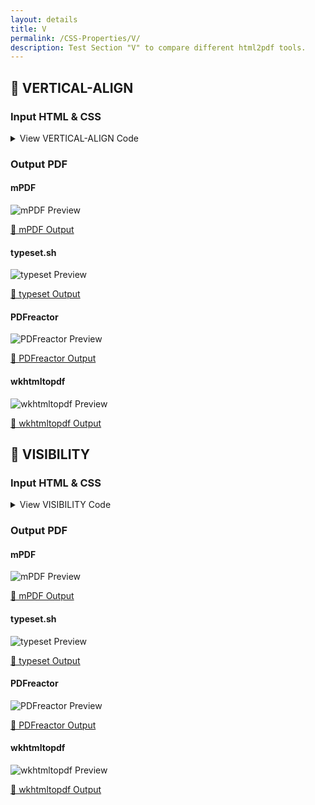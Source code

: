 ```yaml
---
layout: details
title: V
permalink: /CSS-Properties/V/
description: Test Section "V" to compare different html2pdf tools.
---
```




## 🔬 VERTICAL-ALIGN

### Input HTML & CSS

<details>
    <summary>
        View VERTICAL-ALIGN Code
    </summary>
    <pre><code class="hljs xml"><span class="hljs-meta">&lt;!DOCTYPE <span class="hljs-meta-keyword">html</span>&gt;</span>
<span class="hljs-comment">&lt;!-- Sample from https://css-tricks.com/almanac/properties/v/vertical-align/ --&gt;</span>
<span class="hljs-tag">&lt;<span class="hljs-name">html</span> <span class="hljs-attr">lang</span>=<span class="hljs-string">"en"</span>&gt;</span>
    <span class="hljs-tag">&lt;<span class="hljs-name">head</span>&gt;</span>
        <span class="hljs-tag">&lt;<span class="hljs-name">style</span>&gt;</span><span class="css">
        <span class="hljs-selector-class">.middle</span> &gt; * {
  <span class="hljs-attribute">vertical-align</span>: middle;
}

<span class="hljs-selector-class">.top</span> &gt; * {
  <span class="hljs-attribute">vertical-align</span>: top;
}

<span class="hljs-selector-class">.bottom</span> &gt; * {
  <span class="hljs-attribute">vertical-align</span>: bottom;
}

<span class="hljs-selector-class">.sub</span> &gt; * {
  <span class="hljs-attribute">vertical-align</span>: sub;
}

<span class="hljs-selector-class">.super</span> &gt; * {
  <span class="hljs-attribute">vertical-align</span>: super;
}

<span class="hljs-selector-class">.text-top</span> &gt; * {
  <span class="hljs-attribute">vertical-align</span>: text-top;
}

<span class="hljs-selector-class">.text-bottom</span> &gt; * {
  <span class="hljs-attribute">vertical-align</span>: text-bottom;
}

<span class="hljs-selector-class">.baseline</span> &gt; * {
  <span class="hljs-attribute">vertical-align</span>: baseline;
}

<span class="hljs-selector-class">.pixel</span> &gt; * {
  <span class="hljs-attribute">vertical-align</span>: <span class="hljs-number">30px</span>;
}

<span class="hljs-selector-class">.percentage</span> &gt; * {
  <span class="hljs-attribute">vertical-align</span>: -<span class="hljs-number">500%</span>;
}


<span class="hljs-selector-tag">body</span> {
  <span class="hljs-attribute">padding</span>: <span class="hljs-number">20px</span>;
  <span class="hljs-attribute">background</span>: <span class="hljs-number">#eee</span>;
}

<span class="hljs-selector-tag">h2</span> {
  <span class="hljs-attribute">display</span>: inline-block;
  <span class="hljs-attribute">margin</span>: <span class="hljs-number">0</span>;
  <span class="hljs-attribute">width</span>: <span class="hljs-number">150px</span>;
  <span class="hljs-attribute">text-align</span>: right;
  <span class="hljs-attribute">font</span>: bold <span class="hljs-number">20px</span> Sans-Serif;
}

<span class="hljs-selector-tag">div</span> {
  <span class="hljs-attribute">margin</span>: <span class="hljs-number">0</span> <span class="hljs-number">0</span> <span class="hljs-number">30px</span> <span class="hljs-number">0</span>;
  <span class="hljs-attribute">padding</span>: <span class="hljs-number">10px</span>;
  <span class="hljs-attribute">background</span>: white;
  <span class="hljs-attribute">white-space</span>: nowrap;
}
        </span><span class="hljs-tag">&lt;/<span class="hljs-name">style</span>&gt;</span>
    <span class="hljs-tag">&lt;/<span class="hljs-name">head</span>&gt;</span>
    <span class="hljs-tag">&lt;<span class="hljs-name">body</span>&gt;</span>
        <span class="hljs-tag">&lt;<span class="hljs-name">div</span> <span class="hljs-attr">class</span>=<span class="hljs-string">"middle"</span>&gt;</span>
            <span class="hljs-tag">&lt;<span class="hljs-name">h2</span>&gt;</span>Middle<span class="hljs-tag">&lt;/<span class="hljs-name">h2</span>&gt;</span>
            <span class="hljs-tag">&lt;<span class="hljs-name">img</span> <span class="hljs-attr">src</span>=<span class="hljs-string">"http://placekitten.com/100/100"</span>&gt;</span>
            <span class="hljs-tag">&lt;<span class="hljs-name">img</span> <span class="hljs-attr">src</span>=<span class="hljs-string">"http://placekitten.com/200/150"</span>&gt;</span>
            <span class="hljs-tag">&lt;<span class="hljs-name">img</span> <span class="hljs-attr">src</span>=<span class="hljs-string">"http://placekitten.com/220/80"</span>&gt;</span>
          <span class="hljs-tag">&lt;/<span class="hljs-name">div</span>&gt;</span>
          
          <span class="hljs-tag">&lt;<span class="hljs-name">div</span> <span class="hljs-attr">class</span>=<span class="hljs-string">"top"</span>&gt;</span>
            <span class="hljs-tag">&lt;<span class="hljs-name">h2</span>&gt;</span>Top<span class="hljs-tag">&lt;/<span class="hljs-name">h2</span>&gt;</span>
            <span class="hljs-tag">&lt;<span class="hljs-name">img</span> <span class="hljs-attr">src</span>=<span class="hljs-string">"http://placekitten.com/100/100"</span>&gt;</span>
            <span class="hljs-tag">&lt;<span class="hljs-name">img</span> <span class="hljs-attr">src</span>=<span class="hljs-string">"http://placekitten.com/200/150"</span>&gt;</span>
            <span class="hljs-tag">&lt;<span class="hljs-name">img</span> <span class="hljs-attr">src</span>=<span class="hljs-string">"http://placekitten.com/220/80"</span>&gt;</span>
          <span class="hljs-tag">&lt;/<span class="hljs-name">div</span>&gt;</span>
          
          <span class="hljs-tag">&lt;<span class="hljs-name">div</span> <span class="hljs-attr">class</span>=<span class="hljs-string">"bottom"</span>&gt;</span>
            <span class="hljs-tag">&lt;<span class="hljs-name">h2</span>&gt;</span>Bottom<span class="hljs-tag">&lt;/<span class="hljs-name">h2</span>&gt;</span>
            <span class="hljs-tag">&lt;<span class="hljs-name">img</span> <span class="hljs-attr">src</span>=<span class="hljs-string">"http://placekitten.com/100/100"</span>&gt;</span>
            <span class="hljs-tag">&lt;<span class="hljs-name">img</span> <span class="hljs-attr">src</span>=<span class="hljs-string">"http://placekitten.com/200/150"</span>&gt;</span>
            <span class="hljs-tag">&lt;<span class="hljs-name">img</span> <span class="hljs-attr">src</span>=<span class="hljs-string">"http://placekitten.com/220/80"</span>&gt;</span>
          <span class="hljs-tag">&lt;/<span class="hljs-name">div</span>&gt;</span>
          
          <span class="hljs-tag">&lt;<span class="hljs-name">div</span> <span class="hljs-attr">class</span>=<span class="hljs-string">"sub"</span>&gt;</span>
            <span class="hljs-tag">&lt;<span class="hljs-name">h2</span>&gt;</span>Sub<span class="hljs-tag">&lt;/<span class="hljs-name">h2</span>&gt;</span>
            <span class="hljs-tag">&lt;<span class="hljs-name">img</span> <span class="hljs-attr">src</span>=<span class="hljs-string">"http://placekitten.com/100/100"</span>&gt;</span>
            <span class="hljs-tag">&lt;<span class="hljs-name">img</span> <span class="hljs-attr">src</span>=<span class="hljs-string">"http://placekitten.com/200/150"</span>&gt;</span>
            <span class="hljs-tag">&lt;<span class="hljs-name">img</span> <span class="hljs-attr">src</span>=<span class="hljs-string">"http://placekitten.com/220/80"</span>&gt;</span>
          <span class="hljs-tag">&lt;/<span class="hljs-name">div</span>&gt;</span>
          
          <span class="hljs-tag">&lt;<span class="hljs-name">div</span> <span class="hljs-attr">class</span>=<span class="hljs-string">"super"</span>&gt;</span>
            <span class="hljs-tag">&lt;<span class="hljs-name">h2</span>&gt;</span>Super<span class="hljs-tag">&lt;/<span class="hljs-name">h2</span>&gt;</span>
            <span class="hljs-tag">&lt;<span class="hljs-name">img</span> <span class="hljs-attr">src</span>=<span class="hljs-string">"http://placekitten.com/100/100"</span>&gt;</span>
            <span class="hljs-tag">&lt;<span class="hljs-name">img</span> <span class="hljs-attr">src</span>=<span class="hljs-string">"http://placekitten.com/200/150"</span>&gt;</span>
            <span class="hljs-tag">&lt;<span class="hljs-name">img</span> <span class="hljs-attr">src</span>=<span class="hljs-string">"http://placekitten.com/220/80"</span>&gt;</span>
          <span class="hljs-tag">&lt;/<span class="hljs-name">div</span>&gt;</span>
          
          <span class="hljs-tag">&lt;<span class="hljs-name">div</span> <span class="hljs-attr">class</span>=<span class="hljs-string">"text-top"</span>&gt;</span>
            <span class="hljs-tag">&lt;<span class="hljs-name">h2</span>&gt;</span>Text Top<span class="hljs-tag">&lt;/<span class="hljs-name">h2</span>&gt;</span>
            <span class="hljs-tag">&lt;<span class="hljs-name">img</span> <span class="hljs-attr">src</span>=<span class="hljs-string">"http://placekitten.com/100/100"</span>&gt;</span>
            <span class="hljs-tag">&lt;<span class="hljs-name">img</span> <span class="hljs-attr">src</span>=<span class="hljs-string">"http://placekitten.com/200/150"</span>&gt;</span>
            <span class="hljs-tag">&lt;<span class="hljs-name">img</span> <span class="hljs-attr">src</span>=<span class="hljs-string">"http://placekitten.com/220/80"</span>&gt;</span>
          <span class="hljs-tag">&lt;/<span class="hljs-name">div</span>&gt;</span>
          
          <span class="hljs-tag">&lt;<span class="hljs-name">div</span> <span class="hljs-attr">class</span>=<span class="hljs-string">"text-bottom"</span>&gt;</span>
            <span class="hljs-tag">&lt;<span class="hljs-name">h2</span>&gt;</span>Text Bottom<span class="hljs-tag">&lt;/<span class="hljs-name">h2</span>&gt;</span>
            <span class="hljs-tag">&lt;<span class="hljs-name">img</span> <span class="hljs-attr">src</span>=<span class="hljs-string">"http://placekitten.com/100/100"</span>&gt;</span>
            <span class="hljs-tag">&lt;<span class="hljs-name">img</span> <span class="hljs-attr">src</span>=<span class="hljs-string">"http://placekitten.com/200/150"</span>&gt;</span>
            <span class="hljs-tag">&lt;<span class="hljs-name">img</span> <span class="hljs-attr">src</span>=<span class="hljs-string">"http://placekitten.com/220/80"</span>&gt;</span>
          <span class="hljs-tag">&lt;/<span class="hljs-name">div</span>&gt;</span>
          
          <span class="hljs-tag">&lt;<span class="hljs-name">div</span> <span class="hljs-attr">class</span>=<span class="hljs-string">"baseline"</span>&gt;</span>
            <span class="hljs-tag">&lt;<span class="hljs-name">h2</span>&gt;</span>Baseline<span class="hljs-tag">&lt;/<span class="hljs-name">h2</span>&gt;</span>
            <span class="hljs-tag">&lt;<span class="hljs-name">img</span> <span class="hljs-attr">src</span>=<span class="hljs-string">"http://placekitten.com/100/100"</span>&gt;</span>
            <span class="hljs-tag">&lt;<span class="hljs-name">img</span> <span class="hljs-attr">src</span>=<span class="hljs-string">"http://placekitten.com/200/150"</span>&gt;</span>
            <span class="hljs-tag">&lt;<span class="hljs-name">img</span> <span class="hljs-attr">src</span>=<span class="hljs-string">"http://placekitten.com/220/80"</span>&gt;</span>
          <span class="hljs-tag">&lt;/<span class="hljs-name">div</span>&gt;</span>
          
          <span class="hljs-tag">&lt;<span class="hljs-name">div</span> <span class="hljs-attr">class</span>=<span class="hljs-string">"pixel"</span>&gt;</span>
            <span class="hljs-tag">&lt;<span class="hljs-name">h2</span>&gt;</span>30px<span class="hljs-tag">&lt;/<span class="hljs-name">h2</span>&gt;</span>
            <span class="hljs-tag">&lt;<span class="hljs-name">img</span> <span class="hljs-attr">src</span>=<span class="hljs-string">"http://placekitten.com/100/100"</span>&gt;</span>
            <span class="hljs-tag">&lt;<span class="hljs-name">img</span> <span class="hljs-attr">src</span>=<span class="hljs-string">"http://placekitten.com/200/150"</span>&gt;</span>
            <span class="hljs-tag">&lt;<span class="hljs-name">img</span> <span class="hljs-attr">src</span>=<span class="hljs-string">"http://placekitten.com/220/80"</span>&gt;</span>
          <span class="hljs-tag">&lt;/<span class="hljs-name">div</span>&gt;</span>
          
          <span class="hljs-tag">&lt;<span class="hljs-name">div</span> <span class="hljs-attr">class</span>=<span class="hljs-string">"percentage"</span>&gt;</span>
            <span class="hljs-tag">&lt;<span class="hljs-name">h2</span>&gt;</span>-500%<span class="hljs-tag">&lt;/<span class="hljs-name">h2</span>&gt;</span>
            <span class="hljs-tag">&lt;<span class="hljs-name">img</span> <span class="hljs-attr">src</span>=<span class="hljs-string">"http://placekitten.com/100/100"</span>&gt;</span>
            <span class="hljs-tag">&lt;<span class="hljs-name">img</span> <span class="hljs-attr">src</span>=<span class="hljs-string">"http://placekitten.com/200/150"</span>&gt;</span>
            <span class="hljs-tag">&lt;<span class="hljs-name">img</span> <span class="hljs-attr">src</span>=<span class="hljs-string">"http://placekitten.com/220/80"</span>&gt;</span>
          <span class="hljs-tag">&lt;/<span class="hljs-name">div</span>&gt;</span>
            
    <span class="hljs-tag">&lt;/<span class="hljs-name">body</span>&gt;</span>
<span class="hljs-tag">&lt;/<span class="hljs-name">html</span>&gt;</span></code></pre>
    <p>
        <a href="https://raw.githubusercontent.com/azettl/compare.html2pdf.tools/master//html/CSS%20Properties/V/vertical-align.html" target="_blank" rel="noopener">📄 Get Input HTML on GitHub</a>
    </p>
</details>

### Output PDF

<div class="details-boxes">
    <div>
        <h4>mPDF</h4>
        <img src="/{{ page.path }}/../mpdf__html_CSS_Properties_V_vertical-align.html.png" alt="mPDF Preview" />
        <p>
            <a href="/{{ page.path }}/../mpdf__html_CSS_Properties_V_vertical-align.html.pdf" target="_blank">📕 mPDF Output</a>
        </p>
    </div>
    <div>
        <h4>typeset.sh</h4>
        <img src="/{{ page.path }}/../typeset__html_CSS_Properties_V_vertical-align.html.png" alt="typeset Preview" />
        <p>
            <a href="/{{ page.path }}/../typeset__html_CSS_Properties_V_vertical-align.html.pdf" target="_blank">📕 typeset Output</a>
        </p>
    </div>
    <div>
        <h4>PDFreactor</h4>
        <img src="/{{ page.path }}/../pdfreactor__html_CSS_Properties_V_vertical-align.html.png" alt="PDFreactor Preview" />
        <p>
            <a href="/{{ page.path }}/../pdfreactor__html_CSS_Properties_V_vertical-align.html.pdf" target="_blank">📕 PDFreactor Output</a>
        </p>
    </div>
    <div>
        <h4>wkhtmltopdf</h4>
        <img src="/{{ page.path }}/../wkhtmltopdf__html_CSS_Properties_V_vertical-align.html.png" alt="wkhtmltopdf Preview" />
        <p>
            <a href="/{{ page.path }}/../wkhtmltopdf__html_CSS_Properties_V_vertical-align.html.pdf" target="_blank">📕 wkhtmltopdf Output</a>
        </p>
    </div>
</div>

## 🔬 VISIBILITY

### Input HTML & CSS

<details>
    <summary>
        View VISIBILITY Code
    </summary>
    <pre><code class="hljs xml"><span class="hljs-meta">&lt;!DOCTYPE <span class="hljs-meta-keyword">html</span>&gt;</span>
<span class="hljs-comment">&lt;!-- Sample from https://css-tricks.com/almanac/properties/v/visibility/ --&gt;</span>
<span class="hljs-tag">&lt;<span class="hljs-name">html</span> <span class="hljs-attr">lang</span>=<span class="hljs-string">"en"</span>&gt;</span>
    <span class="hljs-tag">&lt;<span class="hljs-name">head</span>&gt;</span>
        <span class="hljs-tag">&lt;<span class="hljs-name">style</span>&gt;</span><span class="css">
        <span class="hljs-selector-class">.hidden</span> {
  <span class="hljs-attribute">visibility</span>: hidden;
  <span class="hljs-attribute">background</span>: pink;
  <span class="hljs-attribute">border</span>: <span class="hljs-number">10px</span> dotted teal;
  <span class="hljs-attribute">padding</span>: <span class="hljs-number">10px</span>;
}

<span class="hljs-selector-class">.visible</span> {
  <span class="hljs-attribute">border</span>: <span class="hljs-number">1px</span> solid black;
  <span class="hljs-attribute">visibility</span>: visible;
}

        </span><span class="hljs-tag">&lt;/<span class="hljs-name">style</span>&gt;</span>
    <span class="hljs-tag">&lt;/<span class="hljs-name">head</span>&gt;</span>
    <span class="hljs-tag">&lt;<span class="hljs-name">body</span>&gt;</span>
        <span class="hljs-tag">&lt;<span class="hljs-name">div</span> <span class="hljs-attr">class</span>=<span class="hljs-string">"hidden"</span>&gt;</span>
            Hi, I'm hidden. Notice that all of my styling is hidden as well, and that I still take up space, even though you can't see me.
            <span class="hljs-tag">&lt;<span class="hljs-name">div</span> <span class="hljs-attr">class</span>=<span class="hljs-string">"visible"</span>&gt;</span>
              Howdy, my parent element is hidden, but I'm still visible. <span class="hljs-tag">&lt;<span class="hljs-name">br</span>&gt;</span>Hover over me to make my parent visible.
            <span class="hljs-tag">&lt;/<span class="hljs-name">div</span>&gt;</span>
          <span class="hljs-tag">&lt;/<span class="hljs-name">div</span>&gt;</span>
    <span class="hljs-tag">&lt;/<span class="hljs-name">body</span>&gt;</span>
<span class="hljs-tag">&lt;/<span class="hljs-name">html</span>&gt;</span></code></pre>
    <p>
        <a href="https://raw.githubusercontent.com/azettl/compare.html2pdf.tools/master//html/CSS%20Properties/V/visibility.html" target="_blank" rel="noopener">📄 Get Input HTML on GitHub</a>
    </p>
</details>

### Output PDF

<div class="details-boxes">
    <div>
        <h4>mPDF</h4>
        <img src="/{{ page.path }}/../mpdf__html_CSS_Properties_V_visibility.html.png" alt="mPDF Preview" />
        <p>
            <a href="/{{ page.path }}/../mpdf__html_CSS_Properties_V_visibility.html.pdf" target="_blank">📕 mPDF Output</a>
        </p>
    </div>
    <div>
        <h4>typeset.sh</h4>
        <img src="/{{ page.path }}/../typeset__html_CSS_Properties_V_visibility.html.png" alt="typeset Preview" />
        <p>
            <a href="/{{ page.path }}/../typeset__html_CSS_Properties_V_visibility.html.pdf" target="_blank">📕 typeset Output</a>
        </p>
    </div>
    <div>
        <h4>PDFreactor</h4>
        <img src="/{{ page.path }}/../pdfreactor__html_CSS_Properties_V_visibility.html.png" alt="PDFreactor Preview" />
        <p>
            <a href="/{{ page.path }}/../pdfreactor__html_CSS_Properties_V_visibility.html.pdf" target="_blank">📕 PDFreactor Output</a>
        </p>
    </div>
    <div>
        <h4>wkhtmltopdf</h4>
        <img src="/{{ page.path }}/../wkhtmltopdf__html_CSS_Properties_V_visibility.html.png" alt="wkhtmltopdf Preview" />
        <p>
            <a href="/{{ page.path }}/../wkhtmltopdf__html_CSS_Properties_V_visibility.html.pdf" target="_blank">📕 wkhtmltopdf Output</a>
        </p>
    </div>
</div>


